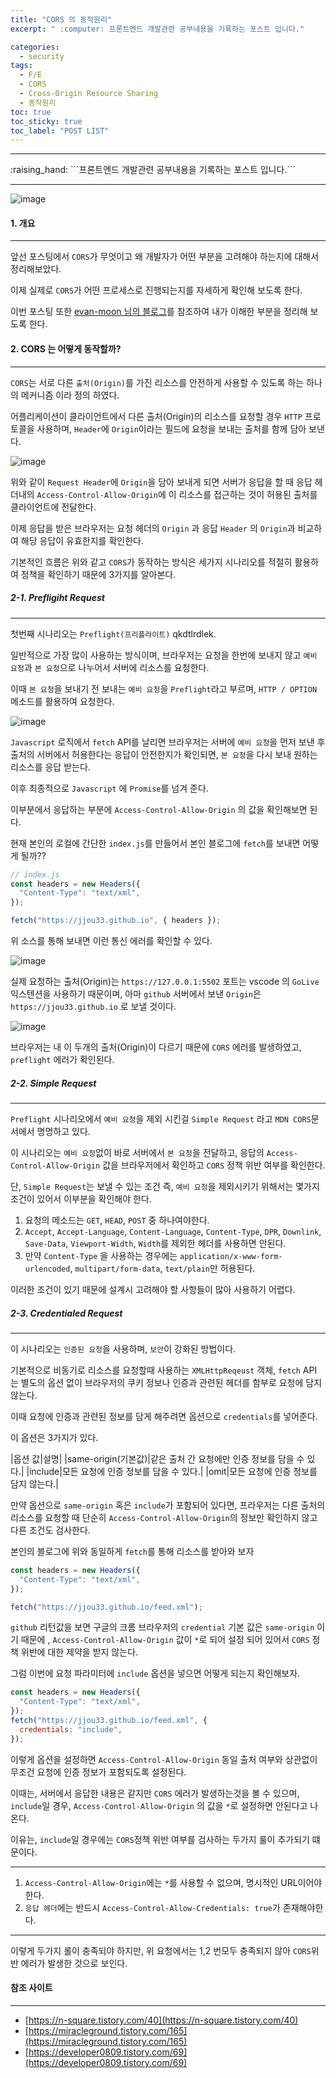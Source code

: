 ```yaml
---
title: "CORS 의 동작원리"
excerpt: " :computer: 프론트엔드 개발관련 공부내용을 기록하는 포스트 입니다."

categories:
  - security
tags:
  - F/E
  - CORS
  - Cross-Origin Resource Sharing
  - 동작원리
toc: true
toc_sticky: true
toc_label: "POST LIST"
---
```


<hr>
:raising_hand:  ```프론트엔드 개발관련 공부내용을 기록하는 포스트 입니다.```
<hr>

![image](https://user-images.githubusercontent.com/56063287/170916827-3b942f07-5304-423a-8fc7-7a3217fdc913.png)

#### 1. 개요

---

앞선 포스팅에서 `CORS`가 무엇이고 왜 개발자가 어떤 부분을 고려해야 하는지에 대해서 정리해보았다.

이제 실제로 `CORS`가 어떤 프로세스로 진행되는지를 자세하게 확인해 보도록 한다.

이번 포스팅 또한 [evan-moon 님의 블로그](https://evan-moon.github.io/2020/05/21/about-cors/)를 참조하여 내가 이해한 부분을 정리해 보도록 한다.

#### 2. CORS 는 어떻게 동작할까?

---

`CORS`는 서로 다른 `출처(Origin)`를 가진 리소스를 안전하게 사용할 수 있도록 하는 하나의 메커니즘 이라 정의 하였다.

어플리케이션이 클라이언트에서 다른 출처(Origin)의 리소스를 요청할 경우 `HTTP` 프로토콜을 사용하며, `Header`에 `Origin`이라는 필드에 요청을 보내는 출처를 함께 담아 보낸다.

![image](https://user-images.githubusercontent.com/56063287/171068661-b130624e-63d4-4e59-8b9a-29631ae8c123.png)

위와 같이 `Request Header`에 `Origin`을 담아 보내게 되면 서버가 응답을 할 때 응답 헤더내의 `Access-Control-Allow-Origin`에 이 리소스를 접근하는 것이 허용된 출처를 클라이언트에 전달한다.

이제 응답을 받은 브라우저는 요청 헤더의 `Origin` 과 응답 `Header` 의 `Origin`과 비교하여 해당 응답이 유효한지를 확인한다.

기본적인 흐름은 위와 같고 `CORS`가 동작하는 방식은 세가지 시나리오를 적절히 활용하여 정책을 확인하기 때문에 3가지를 알아본다.

##### 2-1. Prefligiht Request

---

첫번째 시나리오는 `Preflight(프리플라이트)` qkdtlrdlek.

일반적으로 가장 많이 사용하는 방식이며, 브라우저는 요청을 한번에 보내지 않고 `예비 요청`과 `본 요청`으로 나누어서 서버에 리소스를 요청한다.

이때 `본 요청`을 보내기 전 보내는 `예비 요청`을 `Preflight`라고 부르며, `HTTP / OPTION` 메소드를 활용하여 요청한다.

![image](https://user-images.githubusercontent.com/56063287/171070410-67a56289-aecb-4bd7-a9f8-ac198f310f46.png)

`Javascript` 로직에서 `fetch` API를 날리면 브라우저는 서버에 `예비 요청`을 먼저 보낸 후 출처의 서버에서 허용한다는 응답이 안전한지가 확인되면, `본 요청`을 다시 보내 원하는 리소스를 응답 받는다.

이후 최종적으로 `Javascript` 에 `Promise`를 넘겨 준다.

이부분에서 응답하는 부분에 `Access-Control-Allow-Origin` 의 값을 확인해보면 된다.

현재 본인의 로컬에 간단한 `index.js`를 만들어서 본인 블로그에 `fetch`를 보내면 어떻게 될까??

```js
// index.js
const headers = new Headers({
  "Content-Type": "text/xml",
});

fetch("https://jjou33.github.io", { headers });
```

위 소스를 통해 보내면 이런 통신 에러를 확인할 수 있다.

![image](https://user-images.githubusercontent.com/56063287/171072394-6642e06e-128a-455b-ba4c-e8e4753f9bbc.png)

실제 요청하는 출처(Origin)는 `https://127.0.0.1:5502` 포트는 vscode 의 `GoLive` 익스텐션을 사용하기 때문이며, 아마 `github` 서버에서 보낸 `Origin`은 `https://jjou33.github.io` 로 보낼 것이다.

![image](https://user-images.githubusercontent.com/56063287/171072830-9aba97a5-d18d-4bf5-a131-d623ec1907fa.png)

브라우저는 내 이 두개의 출처(Origin)이 다르기 때문에 `CORS` 에러를 발생하였고, `preflight` 에러가 확인된다.

##### 2-2. Simple Request

---

`Preflight` 시나리오에서 `예비 요청`을 제외 시킨걸 `Simple Request` 라고 `MDN CORS`문서에서 명명하고 있다.

이 시나리오는 `예비 요청`없이 바로 서버에서 `본 요청`을 전달하고, 응답의 `Access-Control-Allow-Origin` 값을 브라우저에서 확인하고 `CORS` 정책 위반 여부를 확인한다.

단, `Simple Request`는 보낼 수 있는 조건 즉, `예비 요청`을 제외시키기 위해서는 몇가지 조건이 있어서 이부분을 확인해야 한다.

1. 요청의 메소드는 `GET`, `HEAD`, `POST` 중 하나여야한다.
2. `Accept`, `Accept-Language`, `Content-Language`, `Content-Type`, `DPR`, `Downlink`, `Save-Data`, `Viewport-Width`, `Width`를 제외한 헤더를 사용하면 안된다.
3. 만약 `Content-Type` 을 사용하는 경우에는 `application/x-www-form-urlencoded`, `multipart/form-data`, `text/plain`만 허용된다.

이러한 조건이 있기 때문에 설계시 고려해야 할 사항들이 많아 사용하기 어렵다.

##### 2-3. Credentialed Request

---

이 시나리오는 `인증된 요청`을 사용하며, `보안`이 강화된 방법이다.

기본적으로 비동기로 리소스를 요청할때 사용하는 `XMLHttpReqeust` 객체, `fetch` API 는 별도의 옵션 없이 브라우저의 쿠키 정보나 인증과 관련된 헤더를 함부로 요청에 담지 않는다.

이때 요청에 인증과 관련된 정보를 담게 해주려면 옵션으로 `credentials`를 넣어준다.

이 옵션은 3가지가 있다.

|옵션 값|설명|
|same-origin(기본값)|같은 출처 간 요청에만 인증 정보를 담을 수 있다.|
|include|모든 요청에 인증 정보를 담을 수 있다.|
|omit|모든 요청에 인증 정보를 담지 않는다.|

만약 옵션으로 `same-origin` 혹은 `include`가 포함되어 있다면, 프라우저는 다른 출처의 리소스를 요청할 때 단순히 `Access-Control-Allow-Origin`의 정보만 확인하지 않고 다른 조건도 검사한다.

본인의 블로그에 위와 동일하게 `fetch`를 통해 리소스를 받아와 보자

```js
const headers = new Headers({
  "Content-Type": "text/xml",
});

fetch("https://jjou33.github.io/feed.xml");
```

`github` 리턴값을 보면 구글의 크롬 브라우저의 `credential` 기본 값은 `same-origin` 이기 때문에 , `Access-Control-Allow-Origin` 값이 `*`로 되어 설정 되어 있어서 `CORS` 정책 위반에 대한 제약을 받지 않는다.

그럼 이번에 요청 파라미터에 `include` 옵션을 넣으면 어떻게 되는지 확인해보자.

```js
const headers = new Headers({
  "Content-Type": "text/xml",
});
fetch("https://jjou33.github.io/feed.xml", {
  credentials: "include",
});
```

이렇게 옵션을 설정하면 `Access-Control-Allow-Origin` 동일 출처 여부와 상관없이 무조건 요청에 인증 정보가 포함되도록 설정된다.

이때는, 서버에서 응답한 내용은 같지만 `CORS` 에러가 발생하는것을 볼 수 있으며, `include`일 경우, `Access-Control-Allow-Origin` 의 값을 `*`로 설정하면 안된다고 나온다.

이유는, `include`일 경우에는 `CORS`정책 위반 여부를 검사하는 두가지 룰이 추가되기 떄문이다.

---

1. `Access-Control-Allow-Origin`에는 `*`를 사용할 수 없으며, 명시적인 URL이어야한다.
2. `응답 헤더`에는 반드시 `Access-Control-Allow-Credentials: true`가 존재해야한다.

---

이렇게 두가지 롤이 충족되야 하지만, 위 요청에서는 1,2 번모두 충족되지 않아 `CORS`위반 에러가 발생한 것으로 보인다.

#### 참조 사이트

---

- [https://n-square.tistory.com/40](https://n-square.tistory.com/40)
- [https://miracleground.tistory.com/165](https://miracleground.tistory.com/165)
- [https://developer0809.tistory.com/69](https://developer0809.tistory.com/69)
